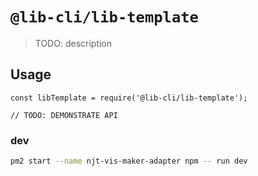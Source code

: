 # `@lib-cli/lib-template`

> TODO: description

## Usage

```
const libTemplate = require('@lib-cli/lib-template');

// TODO: DEMONSTRATE API
```

### dev

```sh
pm2 start --name njt-vis-maker-adapter npm -- run dev
```
